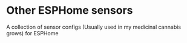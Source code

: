# Other ESPHome sensors

A collection of sensor configs (Usually used in my medicinal cannabis grows) for ESPHome
